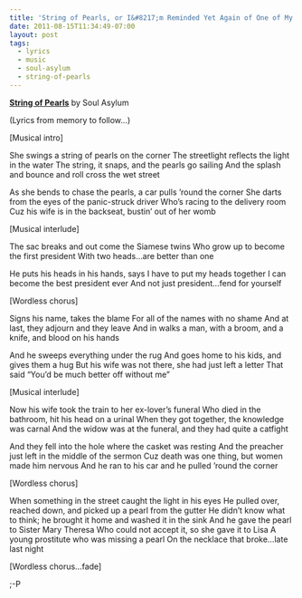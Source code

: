 ```yaml
---
title: 'String of Pearls, or I&#8217;m Reminded Yet Again of One of My Favorite Songs'
date: 2011-08-15T11:34:49-07:00
layout: post
tags:
  - lyrics
  - music
  - soul-asylum
  - string-of-pearls
---
```

**[String of Pearls](http://www.youtube.com/watch?v=m0LPqLMQ8sE)** by Soul Asylum

(Lyrics from memory to follow...)

<!--more-->

[Musical intro]

She swings a string of pearls on the corner
The streetlight reflects the light in the water
The string, it snaps, and the pearls go sailing
And the splash and bounce and roll cross the wet street

As she bends to chase the pearls, a car pulls &#8217;round the corner
She darts from the eyes of the panic-struck driver
Who&#8217;s racing to the delivery room
Cuz his wife is in the backseat, bustin&#8217; out of her womb

[Musical interlude]

The sac breaks and out come the Siamese twins
Who grow up to become the first president
With two heads&#8230;are better than one

He puts his heads in his hands, says I have to put my heads together
I can become the best president ever
And not just president&#8230;fend for yourself

[Wordless chorus]

Signs his name, takes the blame
For all of the names with no shame
And at last, they adjourn and they leave
And in walks a man, with a broom, and a knife, and blood on his hands

And he sweeps everything under the rug
And goes home to his kids, and gives them a hug
But his wife was not there, she had just left a letter
That said &#8220;You&#8217;d be much better off without me&#8221;

[Musical interlude]

Now his wife took the train to her ex-lover&#8217;s funeral
Who died in the bathroom, hit his head on a urinal
When they got together, the knowledge was carnal
And the widow was at the funeral, and they had quite a catfight

And they fell into the hole where the casket was resting
And the preacher just left in the middle of the sermon
Cuz death was one thing, but women made him nervous
And he ran to his car and he pulled &#8217;round the corner

[Wordless chorus]

When something in the street caught the light in his eyes
He pulled over, reached down, and picked up a pearl from the gutter
He didn&#8217;t know what to think; he brought it home and washed it in the sink
And he gave the pearl to Sister Mary Theresa
Who could not accept it, so she gave it to Lisa
A young prostitute who was missing a pearl
On the necklace that broke&#8230;late last night

[Wordless chorus&#8230;fade]

;-P
